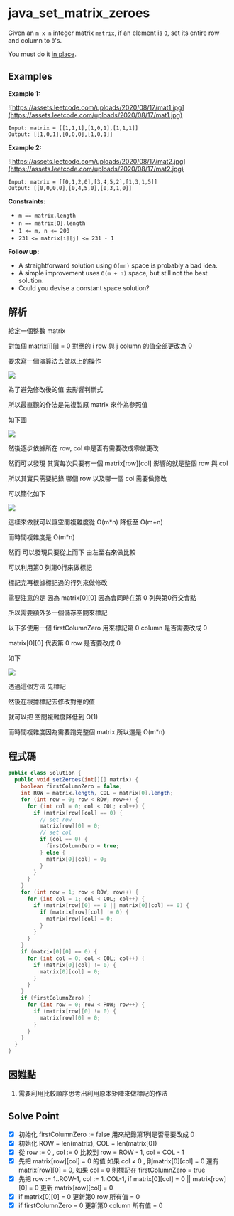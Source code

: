 # java_set_matrix_zeroes

Given an `m x n` integer matrix `matrix`, if an element is `0`, set its entire row and column to `0`'s.

You must do it [in place](https://en.wikipedia.org/wiki/In-place_algorithm).

## Examples

**Example 1:**

![https://assets.leetcode.com/uploads/2020/08/17/mat1.jpg](https://assets.leetcode.com/uploads/2020/08/17/mat1.jpg)

```
Input: matrix = [[1,1,1],[1,0,1],[1,1,1]]
Output: [[1,0,1],[0,0,0],[1,0,1]]

```

**Example 2:**

![https://assets.leetcode.com/uploads/2020/08/17/mat2.jpg](https://assets.leetcode.com/uploads/2020/08/17/mat2.jpg)

```
Input: matrix = [[0,1,2,0],[3,4,5,2],[1,3,1,5]]
Output: [[0,0,0,0],[0,4,5,0],[0,3,1,0]]

```

**Constraints:**

- `m == matrix.length`
- `n == matrix[0].length`
- `1 <= m, n <= 200`
- `231 <= matrix[i][j] <= 231 - 1`

**Follow up:**

- A straightforward solution using `O(mn)` space is probably a bad idea.
- A simple improvement uses `O(m + n)` space, but still not the best solution.
- Could you devise a constant space solution?

## 解析

給定一個整數 matrix 

對每個 matrix[i][j] = 0 對應的 i row 與 j column 的值全部更改為 0

要求寫一個演算法去做以上的操作


![](https://i.imgur.com/PeXmEPO.png)

為了避免修改後的值 去影響判斷式

所以最直觀的作法是先複製原 matrix 來作為參照值

如下圖

![](https://i.imgur.com/cwWeFj3.png)

然後逐步依據所在 row, col 中是否有需要改成零做更改

然而可以發現 其實每次只要有一個 matrix[row][col] 影響的就是整個 row 與 col

所以其實只需要紀錄 哪個 row 以及哪一個 col 需要做修改

可以簡化如下

![](https://i.imgur.com/u2ZNdq1.png)

這樣來做就可以讓空間複雜度從 O(m*n) 降低至 O(m+n)

而時間複雜度是 O(m*n)

然而 可以發現只要從上而下 由左至右來做比較

可以利用第0 列第0行來做標記

標記完再根據標記過的行列來做修改

需要注意的是 因為 matrix[0][0] 因為會同時在第 0 列與第0行交會點

所以需要額外多一個儲存空間來標記 

以下多使用一個 firstColumnZero 用來標記第 0 column 是否需要改成 0

matrix[0][0] 代表第 0 row 是否要改成 0

如下

![](https://i.imgur.com/qRR0REr.png)

透過這個方法 先標記

然後在根據標記去修改對應的值

就可以把 空間複雜度降低到 O(1)

而時間複雜度因為需要跑完整個 matrix 所以還是 O(m*n)

## 程式碼
```java
public class Solution {
  public void setZeroes(int[][] matrix) {
    boolean firstColumnZero = false;
    int ROW = matrix.length, COL = matrix[0].length;
    for (int row = 0; row < ROW; row++) {
      for (int col = 0; col < COL; col++) {
        if (matrix[row][col] == 0) {
          // set row
          matrix[row][0] = 0;
          // set col
          if (col == 0) {
            firstColumnZero = true;
          } else {
            matrix[0][col] = 0;
          }
        }
      }
    }
    for (int row = 1; row < ROW; row++) {
      for (int col = 1; col < COL; col++) {
        if (matrix[row][0] == 0 || matrix[0][col] == 0) {
          if (matrix[row][col] != 0) {
            matrix[row][col] = 0;
          }
        }
      }
    }
    if (matrix[0][0] == 0) {
      for (int col = 0; col < COL; col++) {
        if (matrix[0][col] != 0) {
          matrix[0][col] = 0;
        }
      }
    }
    if (firstColumnZero) {
      for (int row = 0; row < ROW; row++) {
        if (matrix[row][0] != 0) {
          matrix[row][0] = 0;
        }
      }
    }
  }
}

```
## 困難點

1. 需要利用比較順序思考出利用原本矩陣來做標記的作法

## Solve Point

- [x]  初始化 firstColumnZero := false 用來紀錄第1列是否需要改成 0
- [x]  初始化 ROW = len(matrix), COL = len(matrix[0])
- [x]  從 row := 0 , col := 0 比較到 row = ROW - 1, col = COL - 1
- [x]  先把 matrix[row][col] = 0 的值 如果 col ≠ 0 , 則matrix[0][col] = 0 還有 matrix[row][0] = 0, 如果 col = 0 則標記在 firstColumnZero = true
- [x]  先把 row := 1..ROW-1, col := 1..COL-1, if  matrix[0][col] = 0 || matrix[row][0] = 0 更新 matrix[row][col] = 0
- [x]  if matrix[0][0] = 0 更新第0 row 所有值 = 0
- [x]  if firstColumnZero = 0 更新第0 column 所有值 = 0